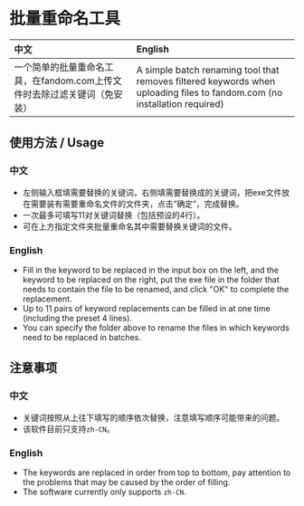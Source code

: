 # 批量重命名工具


|  中文   | English  |
|  :---  | :---  |
| 一个简单的批量重命名工具，在fandom.com上传文件时去除过滤关键词（免安装）  | A simple batch renaming tool that removes filtered keywords when uploading files to fandom.com (no installation required) |

## 使用方法 / Usage
### 中文
 - 左侧输入框填需要替换的关键词，右侧填需要替换成的关键词，把exe文件放在需要装有需要重命名文件的文件夹，点击“确定”，完成替换。
 - 一次最多可填写11对关键词替换（包括预设的4行）。
 - 可在上方指定文件夹批量重命名其中需要替换关键词的文件。
### English
- Fill in the keyword to be replaced in the input box on the left, and the keyword to be replaced on the right, put the exe file in the folder that needs to contain the file to be renamed, and click "OK" to complete the replacement.
- Up to 11 pairs of keyword replacements can be filled in at one time (including the preset 4 lines).
- You can specify the folder above to rename the files in which keywords need to be replaced in batches.
## 注意事项
### 中文
- 关键词按照从上往下填写的顺序依次替换，注意填写顺序可能带来的问题。
- 该软件目前只支持`zh-CN`。
### English
- The keywords are replaced in order from top to bottom, pay attention to the problems that may be caused by the order of filling.
- The software currently only supports `zh-CN`.
